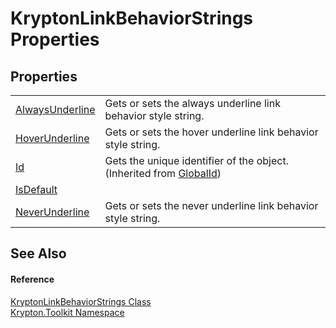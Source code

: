 # KryptonLinkBehaviorStrings Properties




## Properties
<table>
<tr>
<td><a href="fdc855fb-579d-7bfa-c20c-e5102aea6933.md">AlwaysUnderline</a></td>
<td>Gets or sets the always underline link behavior style string.</td></tr>
<tr>
<td><a href="7cc1eb7b-14db-0e43-4e39-2a0e48e70f91.md">HoverUnderline</a></td>
<td>Gets or sets the hover underline link behavior style string.</td></tr>
<tr>
<td><a href="71a6846f-bfb6-fb58-b361-6b43ae0583a8.md">Id</a></td>
<td>Gets the unique identifier of the object.<br />(Inherited from <a href="9ef2ca3a-e03e-8927-105a-2f9a6fbdf849.md">GlobalId</a>)</td></tr>
<tr>
<td><a href="e7166028-e15e-5231-6bae-20ae9aab63a7.md">IsDefault</a></td>
<td> </td></tr>
<tr>
<td><a href="b0450564-b197-bf0c-9e99-ec641ed86a6e.md">NeverUnderline</a></td>
<td>Gets or sets the never underline link behavior style string.</td></tr>
</table>

## See Also


#### Reference
<a href="f6a42988-0778-dffb-631c-fb6f7f2d24df.md">KryptonLinkBehaviorStrings Class</a>  
<a href="79d2eac2-21f4-54ff-7552-b20c33c30600.md">Krypton.Toolkit Namespace</a>  
